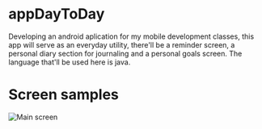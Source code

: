 # appDayToDay
 Developing an android aplication for my mobile development classes, this app will serve as an everyday utility, there'll be a reminder screen, a personal diary section for journaling and a personal goals screen. The language that'll be used here is java.



# Screen samples

![Main screen](1.Main%screen.png)
